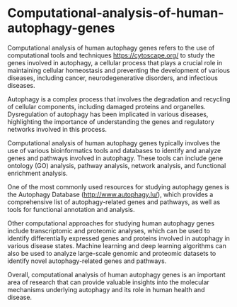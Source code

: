 # Computational-analysis-of-human-autophagy-genes


Computational analysis of human autophagy genes refers to the use of computational tools and techniques https://cytoscape.org/ to study the genes involved in autophagy, a cellular process that plays a crucial role in maintaining cellular homeostasis and preventing the development of various diseases, including cancer, neurodegenerative disorders, and infectious diseases.

Autophagy is a complex process that involves the degradation and recycling of cellular components, including damaged proteins and organelles. Dysregulation of autophagy has been implicated in various diseases, highlighting the importance of understanding the genes and regulatory networks involved in this process.

Computational analysis of human autophagy genes typically involves the use of various bioinformatics tools and databases to identify and analyze genes and pathways involved in autophagy. These tools can include gene ontology (GO) analysis, pathway analysis, network analysis, and functional enrichment analysis.

One of the most commonly used resources for studying autophagy genes is the Autophagy Database (http://www.autophagy.lu/), which provides a comprehensive list of autophagy-related genes and pathways, as well as tools for functional annotation and analysis.

Other computational approaches for studying human autophagy genes include transcriptomic and proteomic analyses, which can be used to identify differentially expressed genes and proteins involved in autophagy in various disease states. Machine learning and deep learning algorithms can also be used to analyze large-scale genomic and proteomic datasets to identify novel autophagy-related genes and pathways.

Overall, computational analysis of human autophagy genes is an important area of research that can provide valuable insights into the molecular mechanisms underlying autophagy and its role in human health and disease.




